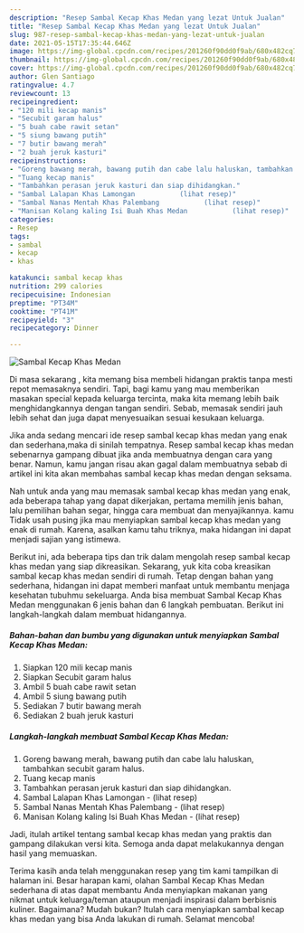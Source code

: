 ```yaml
---
description: "Resep Sambal Kecap Khas Medan yang lezat Untuk Jualan"
title: "Resep Sambal Kecap Khas Medan yang lezat Untuk Jualan"
slug: 987-resep-sambal-kecap-khas-medan-yang-lezat-untuk-jualan
date: 2021-05-15T17:35:44.646Z
image: https://img-global.cpcdn.com/recipes/201260f90dd0f9ab/680x482cq70/sambal-kecap-khas-medan-foto-resep-utama.jpg
thumbnail: https://img-global.cpcdn.com/recipes/201260f90dd0f9ab/680x482cq70/sambal-kecap-khas-medan-foto-resep-utama.jpg
cover: https://img-global.cpcdn.com/recipes/201260f90dd0f9ab/680x482cq70/sambal-kecap-khas-medan-foto-resep-utama.jpg
author: Glen Santiago
ratingvalue: 4.7
reviewcount: 13
recipeingredient:
- "120 mili kecap manis"
- "Secubit garam halus"
- "5 buah cabe rawit setan"
- "5 siung bawang putih"
- "7 butir bawang merah"
- "2 buah jeruk kasturi"
recipeinstructions:
- "Goreng bawang merah, bawang putih dan cabe lalu haluskan, tambahkan secubit garam halus."
- "Tuang kecap manis"
- "Tambahkan perasan jeruk kasturi dan siap dihidangkan."
- "Sambal Lalapan Khas Lamongan           (lihat resep)"
- "Sambal Nanas Mentah Khas Palembang           (lihat resep)"
- "Manisan Kolang kaling Isi Buah Khas Medan           (lihat resep)"
categories:
- Resep
tags:
- sambal
- kecap
- khas

katakunci: sambal kecap khas 
nutrition: 299 calories
recipecuisine: Indonesian
preptime: "PT34M"
cooktime: "PT41M"
recipeyield: "3"
recipecategory: Dinner

---
```



![Sambal Kecap Khas Medan](https://img-global.cpcdn.com/recipes/201260f90dd0f9ab/680x482cq70/sambal-kecap-khas-medan-foto-resep-utama.jpg)

Di masa  sekarang , kita memang bisa membeli hidangan praktis tanpa mesti repot memasaknya sendiri. Tapi, bagi kamu yang mau memberikan masakan special kepada keluarga tercinta, maka kita memang lebih baik menghidangkannya dengan tangan sendiri. Sebab, memasak sendiri jauh lebih sehat dan juga dapat menyesuaikan sesuai kesukaan keluarga.

Jika anda sedang mencari ide resep sambal kecap khas medan yang enak dan sederhana,maka di sinilah tempatnya. Resep sambal kecap khas medan  sebenarnya gampang dibuat jika anda membuatnya dengan cara yang benar. Namun, kamu jangan risau akan gagal dalam membuatnya 
sebab di artikel ini kita akan membahas sambal kecap khas medan dengan seksama.  



Nah untuk anda yang mau memasak sambal kecap khas medan yang enak, ada beberapa tahap yang dapat dikerjakan, pertama memilih jenis bahan, lalu pemilihan bahan segar, hingga cara membuat dan menyajikannya. kamu Tidak usah pusing jika mau menyiapkan sambal kecap khas medan yang enak di rumah. Karena, asalkan kamu  tahu triknya, maka hidangan ini dapat menjadi sajian yang istimewa.

Berikut ini, ada beberapa tips dan trik dalam mengolah resep sambal kecap khas medan yang siap dikreasikan. Sekarang, yuk kita coba kreasikan sambal kecap khas medan sendiri di rumah. Tetap dengan bahan yang sederhana, hidangan ini dapat memberi manfaat untuk membantu menjaga kesehatan tubuhmu sekeluarga. Anda bisa membuat Sambal Kecap Khas Medan menggunakan 6 jenis bahan dan 6 langkah pembuatan. Berikut ini langkah-langkah dalam membuat hidangannya.

<!--inarticleads1-->

##### Bahan-bahan dan bumbu yang digunakan untuk menyiapkan Sambal Kecap Khas Medan:

1. Siapkan 120 mili kecap manis
1. Siapkan Secubit garam halus
1. Ambil 5 buah cabe rawit setan
1. Ambil 5 siung bawang putih
1. Sediakan 7 butir bawang merah
1. Sediakan 2 buah jeruk kasturi




<!--inarticleads2-->

##### Langkah-langkah membuat Sambal Kecap Khas Medan:

1. Goreng bawang merah, bawang putih dan cabe lalu haluskan, tambahkan secubit garam halus.
1. Tuang kecap manis
1. Tambahkan perasan jeruk kasturi dan siap dihidangkan.
1. Sambal Lalapan Khas Lamongan -           (lihat resep)
1. Sambal Nanas Mentah Khas Palembang -           (lihat resep)
1. Manisan Kolang kaling Isi Buah Khas Medan -           (lihat resep)




Jadi, itulah artikel tentang  sambal kecap khas medan  yang praktis dan gampang dilakukan versi kita. Semoga anda dapat melakukannya dengan hasil yang memuaskan. 

Terima kasih anda telah menggunakan resep yang tim kami tampilkan di halaman ini. Besar harapan kami, olahan  Sambal Kecap Khas Medan sederhana di atas dapat membantu Anda menyiapkan makanan yang nikmat untuk keluarga/teman ataupun menjadi inspirasi dalam berbisnis kuliner. Bagaimana? Mudah bukan? Itulah cara menyiapkan sambal kecap khas medan yang bisa Anda lakukan di rumah. Selamat mencoba!

